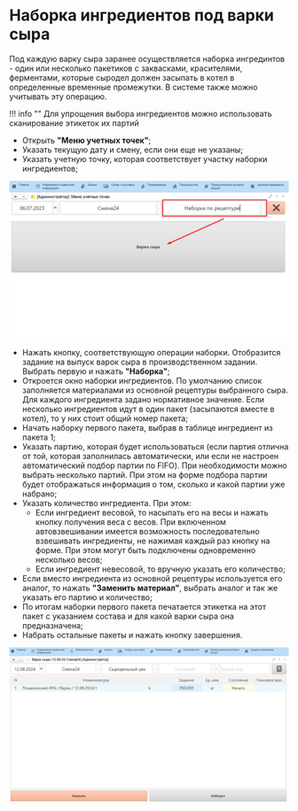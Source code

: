 # Наборка ингредиентов под варки сыра

Под каждую варку сыра заранее осуществляется наборка ингрединтов - один
или несколько пакетиков с заквасками, красителями, ферментами, которые
сыродел должен засыпать в котел в определенные временные промежутки. В
системе также можно учитывать эту операцию.

!!! info ""
    Для упрощения выбора ингредиентов можно использовать сканирование этикеток их партий

-   Открыть **"Меню учетных точек"**;
-   Указать текущую дату и смену, если они еще не указаны;
-   Указать учетную точку, которая соответствует участку наборки
    ингредиентов;

![](SetIngredients.assets/1.png)

-   Нажать кнопку, соответствующую операции наборки. Отобразится задание
    на выпуск варок сыра в производственном задании. Выбрать первую и
    нажать **"Наборка"**;
-   Откроется окно наборки ингредиентов. По умолчанию список заполняется
    материалами из основной рецептуры выбранного сыра. Для каждого
    ингредиента задано нормативное значение. Если несколько ингредиентов
    идут в один пакет (засыпаются вместе в котел), то у них стоит общий
    номер пакета;
-   Начать наборку первого пакета, выбрав в таблице ингредиент из пакета 1;
-   Указать партию, которая будет использоваться (если партия отлична от
    той, которая заполнилась автоматически, или если не настроен автоматический подбор партии по FIFO). При необходимости можно выбрать несколько партий. При этом на форме подбора партии будет отображаться информация о том, сколько и какой партии уже набрано;
-   Указать количество ингредиента. При этом:
    -   Если ингредиент весовой, то насыпать его на весы и нажать кнопку получения веса с весов. При включенном автовзвешивании имеется возможность последовательно взвешивать ингредиенты, не нажимая каждый раз кнопку на форме. При этом могут быть подключены одновременно несколько весов;
    -   Если ингредиент невесовой, то вручную указать его количество;
-   Если вместо ингредиента из основной рецептуры используется его
    аналог, то нажать **"Заменить материал"**, выбрать аналог и так же указать его партию и количество;
-   По итогам наборки первого пакета печатается этикетка на этот
    пакет с указанием состава и для какой варки сыра она предназначена;
-   Набрать остальные пакеты и нажать кнопку завершения.

![](SetIngredients.assets/1.gif)